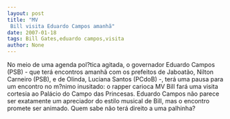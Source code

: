 ```yaml
---
layout: post
title: "MV
 Bill visita Eduardo Campos amanhã"
date: 2007-01-18
tags: Bill Gates,eduardo campos,visita
author: None
---
```

No meio de uma agenda pol?tica agitada, o governador Eduardo Campos (PSB) - que terá encontros amanhã com os prefeitos de Jaboatão, Nilton Carneiro (PSB), e de Olinda, Luciana Santos (PCdoB) -, terá uma pausa para um encontro no m?nimo inusitado: o rapper carioca MV Bill fará uma visita cortesia ao Palácio do Campo das Princesas. 
Eduardo Campos não parece ser exatamente um apreciador do estilo musical de Bill, mas o encontro promete ser animado. Quem sabe não terá direito a uma palhinha?&nbsp;  